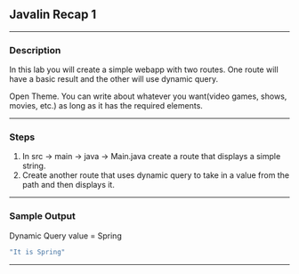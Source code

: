 ## Javalin Recap 1
---
### Description
In this lab you will create a simple webapp with two routes. One route will have a basic result and the other will use dynamic query.

Open Theme. You can write about whatever you want(video games, shows, movies, etc.) as long as it has the required elements.

---
### Steps
1. In src -> main -> java -> Main.java create a route that displays a simple string.
2. Create another route that uses dynamic query to take in a value from the path and then displays it.

---
### Sample Output
Dynamic Query value = Spring
```java
"It is Spring"
```
---
